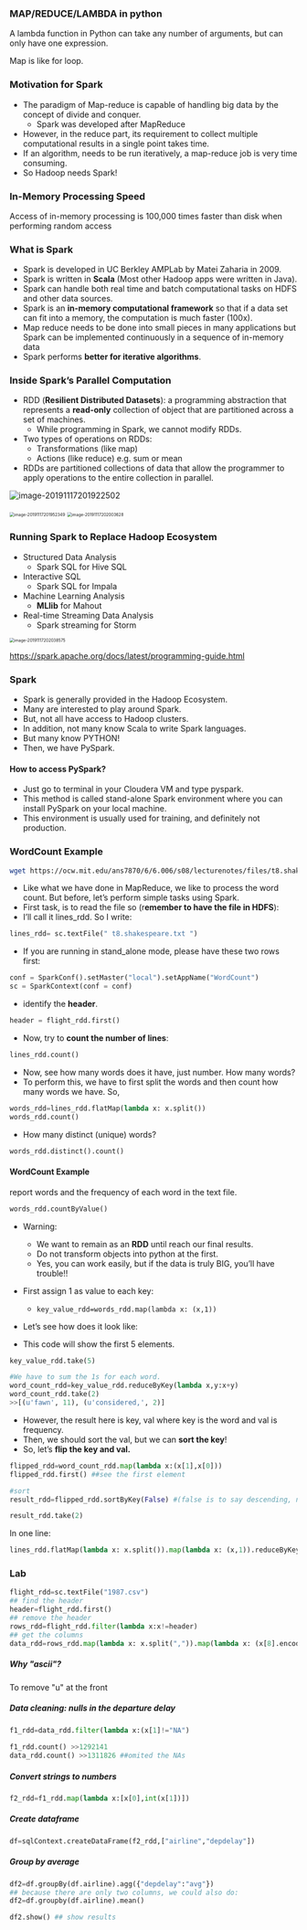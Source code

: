 ### MAP/REDUCE/LAMBDA in python

A lambda function in Python can take any number of arguments, but can only have one expression.

Map is like for loop. 

### Motivation for Spark  

- The paradigm of Map-reduce is capable of handling big data by the concept of divide and conquer.
  - Spark was developed after MapReduce
- However, in the reduce part, its requirement to collect multiple computational results in a single point takes time.
- If an algorithm, needs to be run iteratively, a map-reduce job is very time consuming.
- So Hadoop needs Spark!

### In-Memory Processing Speed  

Access of in-memory processing is 100,000 times faster than disk when performing random access

### What is Spark  

- Spark is developed in UC Berkley AMPLab by Matei Zaharia in 2009.
- Spark is written in **Scala** (Most other Hadoop apps were written in Java).
- Spark can handle both real time and batch computational tasks on HDFS and other data sources.
- Spark is an **in-memory computational framework** so that if a data set can fit into a memory, the computation is much faster (100x).
- Map reduce needs to be done into small pieces in many applications but Spark can be implemented continuously in a sequence of in-memory data
- Spark performs **better for iterative algorithms**.

### Inside Spark’s Parallel Computation  

- RDD (**Resilient Distributed Datasets**): a programming abstraction that represents a **read-only** collection of object that are partitioned across a set of machines.
  - While programming in Spark, we cannot modify RDDs.
- Two types of operations on RDDs:
  - Transformations (like map)
  - Actions (like reduce) e.g. sum or mean
- RDDs are partitioned collections of data that allow the programmer to apply operations to the entire collection in parallel.

![image-20191117201922502](1.07.05_Spark.assets/image-20191117201922502.png)

<img src="1.07.05_Spark.assets/image-20191117201952349.png" alt="image-20191117201952349" style="zoom:50%;" />

<img src="1.07.05_Spark.assets/image-20191117202003628.png" alt="image-20191117202003628" style="zoom:50%;" />

### Running Spark to Replace Hadoop Ecosystem  

- Structured Data Analysis
  - Spark SQL for Hive SQL
- Interactive SQL
  - Spark SQL for Impala
- Machine Learning Analysis
  - **MLlib** for Mahout
- Real-time Streaming Data Analysis
  - Spark streaming for Storm

<img src="1.07.05_Spark.assets/image-20191117202038575.png" alt="image-20191117202038575" style="zoom:50%;" />

https://spark.apache.org/docs/latest/programming-guide.html

### Spark  

- Spark is generally provided in the Hadoop Ecosystem.
- Many are interested to play around Spark.
- But, not all have access to Hadoop clusters.
- In addition, not many know Scala to write Spark languages.
- But many know PYTHON! 
- Then, we have PySpark. 

#### How to access PySpark?

- Just go to terminal in your Cloudera VM and type pyspark.
- This method is called stand-alone Spark environment where you can install PySpark on your local machine.
- This environment is usually used for training, and definitely not production.

### WordCount Example  

```bash
wget https://ocw.mit.edu/ans7870/6/6.006/s08/lecturenotes/files/t8.shakespeare.txt
```

- Like what we have done in MapReduce, we like to process the word count. But before, let’s perform simple tasks using Spark.
- First task, is to read the file so (r**emember to have the file in HDFS**):
- I’ll call it lines_rdd. So I write:

```python
lines_rdd= sc.textFile(" t8.shakespeare.txt ")
```

- If you are running in stand_alone mode, please have these two rows first:

```python
conf = SparkConf().setMaster("local").setAppName("WordCount")
sc = SparkContext(conf = conf)
```

-  identify the **header**.

  ```python
  header = flight_rdd.first()
  ```

- Now, try to **count the number of lines**:

```python
lines_rdd.count()
```

- Now, see how many words does it have, just number. How many words?
- To perform this, we have to first split the words and then count how many words we have. So,

```python
words_rdd=lines_rdd.flatMap(lambda x: x.split())
words_rdd.count()
```

- How many distinct (unique) words?

```python
words_rdd.distinct().count()
```

#### WordCount Example  

report words and the frequency of each word in the text file.

```python
words_rdd.countByValue() 
```

- Warning:
  - We want to remain as an **RDD** until reach our final results.
  - Do not transform objects into python at the first.
  - Yes, you can work easily, but if the data is truly BIG, you’ll have trouble!! 

- First assign 1 as value to each key:

  - ```
    key_value_rdd=words_rdd.map(lambda x: (x,1))
    ```

- Let’s see how does it look like:

- This code will show the first 5 elements.

```python
key_value_rdd.take(5)

#We have to sum the 1s for each word.
word_count_rdd=key_value_rdd.reduceByKey(lambda x,y:x+y)
word_count_rdd.take(2)
>>[(u'fawn', 11), (u'considered,', 2)]
```

- However, the result here is key, val where key is the word and val is frequency. 
- Then, we should sort the val, but we can **sort the key**!
- So, let’s **flip the key and val.** 

```python
flipped_rdd=word_count_rdd.map(lambda x:(x[1],x[0]))
flipped_rdd.first() ##see the first element

#sort
result_rdd=flipped_rdd.sortByKey(False) #(false is to say descending, not ascending)

result_rdd.take(2)
```

In one line:

```python
lines_rdd.flatMap(lambda x: x.split()).map(lambda x: (x,1)).reduceByKey(lambda x,y:x+y).map(lambda x: (x[1],x[0])).sortByKey(False).take(5)
```

### Lab

```python
flight_rdd=sc.textFile("1987.csv")
## find the header
header=flight_rdd.first()
## remove the header
rows_rdd=flight_rdd.filter(lambda x:x!=header)
## get the columns
data_rdd=rows_rdd.map(lambda x: x.split(",")).map(lambda x: (x[8].encode('ascii'), x[15].encode('ascii')))
```

##### Why "ascii"?

To remove "u" at the front 

##### Data cleaning: nulls in the departure delay  

```python
f1_rdd=data_rdd.filter(lambda x:(x[1]!="NA")
                       
f1_rdd.count() >>1292141
data_rdd.count() >>1311826 ##omited the NAs
```

##### Convert strings to numbers

```python
f2_rdd=f1_rdd.map(lambda x:[x[0],int(x[1])])
```

##### Create dataframe

```python
df=sqlContext.createDataFrame(f2_rdd,["airline","depdelay"])
```

##### Group by average

```python
df2=df.groupBy(df.airline).agg({"depdelay":"avg"})
## because there are only two columns, we could also do: 
df2=df.groupby(df.airline).mean() 

df2.show() ## show results
```

